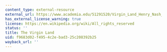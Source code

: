 ```yaml
---
content_type: external-resource
external_url: https://www.academia.edu/51291520/Virgin_Land_Henry_Nash_Smith_1950
has_external_license_warning: true
license: https://en.wikipedia.org/wiki/All_rights_reserved
status: ''
title: The Virgin Land
uid: f9683d02-f495-4c2e-bad3-25c208392b25
wayback_url: ''
---
```

